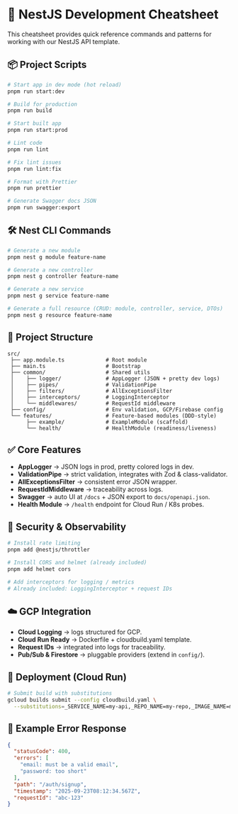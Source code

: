 # 🚀 NestJS Development Cheatsheet

This cheatsheet provides quick reference commands and patterns for working with our NestJS API template.



## 📦 Project Scripts

```bash
# Start app in dev mode (hot reload)
pnpm run start:dev

# Build for production
pnpm run build

# Start built app
pnpm run start:prod

# Lint code
pnpm run lint

# Fix lint issues
pnpm run lint:fix

# Format with Prettier
pnpm run prettier

# Generate Swagger docs JSON
pnpm run swagger:export
```



## 🛠️ Nest CLI Commands

```bash
# Generate a new module
pnpm nest g module feature-name

# Generate a new controller
pnpm nest g controller feature-name

# Generate a new service
pnpm nest g service feature-name

# Generate a full resource (CRUD: module, controller, service, DTOs)
pnpm nest g resource feature-name
```



## 📂 Project Structure

```text
src/
 ├── app.module.ts             # Root module
 ├── main.ts                   # Bootstrap
 ├── common/                   # Shared utils
 │    ├── logger/              # AppLogger (JSON + pretty dev logs)
 │    ├── pipes/               # ValidationPipe
 │    ├── filters/             # AllExceptionsFilter
 │    ├── interceptors/        # LoggingInterceptor
 │    └── middlewares/         # RequestId middleware
 ├── config/                   # Env validation, GCP/Firebase config
 └── features/                 # Feature-based modules (DDD-style)
      ├── example/             # ExampleModule (scaffold)
      └── health/              # HealthModule (readiness/liveness)
```



## ✅ Core Features

- **AppLogger** → JSON logs in prod, pretty colored logs in dev.
- **ValidationPipe** → strict validation, integrates with Zod & class-validator.
- **AllExceptionsFilter** → consistent error JSON wrapper.
- **RequestIdMiddleware** → traceability across logs.
- **Swagger** → auto UI at `/docs` + JSON export to `docs/openapi.json`.
- **Health Module** → `/health` endpoint for Cloud Run / K8s probes.



## 🔐 Security & Observability

```bash
# Install rate limiting
pnpm add @nestjs/throttler

# Install CORS and helmet (already included)
pnpm add helmet cors

# Add interceptors for logging / metrics
# Already included: LoggingInterceptor + request IDs
```



## ☁️ GCP Integration

- **Cloud Logging** → logs structured for GCP.
- **Cloud Run Ready** → Dockerfile + cloudbuild.yaml template.
- **Request IDs** → integrated into logs for traceability.
- **Pub/Sub & Firestore** → pluggable providers (extend in `config/`).



## 🐳 Deployment (Cloud Run)

```bash
# Submit build with substitutions
gcloud builds submit --config cloudbuild.yaml \
  --substitutions=_SERVICE_NAME=my-api,_REPO_NAME=my-repo,_IMAGE_NAME=my-image,_NODE_ENV=dev
```



## 📖 Example Error Response

```json
{
  "statusCode": 400,
  "errors": [
    "email: must be a valid email",
    "password: too short"
  ],
  "path": "/auth/signup",
  "timestamp": "2025-09-23T08:12:34.567Z",
  "requestId": "abc-123"
}
```
